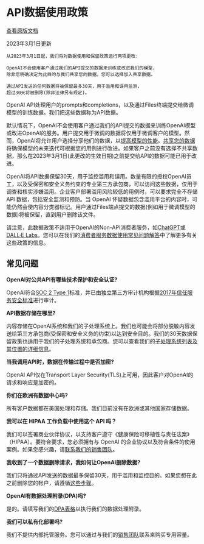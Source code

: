 # API数据使用政策
[查看原版文档](https://platform.openai.com/docs/data-usage-policies)

2023年3月1日更新

```
从2023年3月1日起，我们将对数据使用和保留政策进行两项更改:

OpenAI不会使用客户通过我们的API提交的数据来训练或改进我们的模型，
除非您明确决定为此目的与我们共享您的数据。您可以选择加入共享数据。

通过API发送的任何数据将被保留最多30天，用于滥用和误用监测，
超过30天将被删除(除非法律另有规定)。
```

OpenAI API处理用户的prompts和completions，以及通过Files终端提交给微调模型的训练数据。我们把这些数据称为API数据。

默认情况下，OpenAI不会使用客户通过我们的API提交的数据来训练OpenAI模型或改进OpenAI的服务。用户提交用于微调的数据将仅用于微调客户的模型。然而，OpenAI将允许用户选择分享他们的数据，以[提高模型的性能](https://help.openai.com/en/articles/5722486-how-your-data-is-used-to-improve-model-performance)。[共享您的数据](https://docs.google.com/forms/d/e/1FAIpQLSevgtKyiSWIOj6CV6XWBHl1daPZSOcIWzcUYUXQ1xttjBgDpA/viewform)将确保模型的未来迭代可根据您的用例进行改进。如果客户之前没有选择不共享数据，那么在2023年3月1日(此更改的生效日期)之前提交给API的数据可能已用于改进。

OpenAI将API数据保留30天，用于监控滥用和误用。数量有限的授权OpenAI员工，以及受保密和安全义务约束的专业第三方承包商，可以访问这些数据，仅用于调查和核实涉嫌滥用。企业客户部署滥用风险较低的用例时，可以要求完全不存储 API 数据，包括安全监测和预防。当 OpenAI 怀疑数据包含滥用平台的内容时，可能仍然会使内容分类器标记。用户通过Files端点提交的数据(例如用于微调模型的数据)将被保留，直到用户删除该文件。

请注意，此数据政策不适用于OpenAI的Non-API消费者服务，如[ChatGPT](https://chat.openai.com/)或[DALL·E Labs](https://labs.openai.com/)。您可以在我们的[消费者服务数据使用常见问题解答](https://help.openai.com/en/articles/7039943-data-usage-for-consumer-services-faq)中了解更多有关这些政策的信息。

## 常见问题

**OpenAI对公共API有哪些技术保护和安全认证?**

OpenAI符合[SOC 2 Type 1](https://us.aicpa.org/interestareas/frc/assuranceadvisoryservices/serviceorganization-smanagement.html)标准，并已由独立第三方审计机构根据[2017年信任服务安全标准](https://us.aicpa.org/content/dam/aicpa/interestareas/frc/assuranceadvisoryservices/downloadabledocuments/trust-services-criteria.pdf)进行审计。

**API数据存储在哪里?**

内容存储在OpenAI系统和我们的子处理系统上。我们也可能会将部分脱敏内容发送给第三方承包商(受保密和安全义务的约束)以达到安全目的。我们的30天数据保留政策也适用于我们的子处理系统和承包商。您可以查看我们的[子处理系统列表及其位置的详细信息](https://platform.openai.com/subprocessors)。

**当我调用API时，数据在传输过程中是否加密?**

OpenAI API仅在Transport Layer Security(TLS)上可用，因此客户对OpenAI的请求和响应是加密的。

**你们在欧洲有数据中心吗?**

所有客户数据都在美国处理和存储。我们目前没有在欧洲或其他国家存储数据。

**我可以在 HIPAA 工作负载中使用这个 API 吗？**

我们可以签署商业伙伴协议，以支持客户遵守《健康保险可移植性与责任法案》（HIPAA）。要符合要求，您必须拥有与 OpenAI 的企业协议以及符合条件的使用案例。如果您感兴趣，请[联系我们的销售团队](https://openai.com/contact-sales)。

**我收到了一个数据删除请求，我如何让OpenAI删除数据?**

我们只将通过API发送的数据最多保留30天，用于滥用和监控目的。如果您想在此之前删除您的帐户，请遵循[这些步骤](https://help.openai.com/en/articles/6378407-how-can-i-delete-my-account)。

**OpenAI有数据处理附录(DPA)吗?**

是的。请填写我们的[DPA表格](https://ironcladapp.com/public-launch/63ffefa2bed6885f4536d0fe)以执行我们的数据处理附录。

**我们可以私有化部署吗?**

我们不提供内部托管服务。您可以通过与我们的[销售团队](https://openai.com/contact-sales)联系来购买专用容量。
